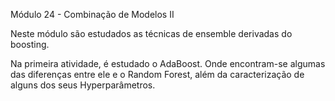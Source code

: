 

Módulo 24 - Combinação de Modelos II

Neste módulo são estudados as técnicas de ensemble derivadas do boosting.

Na primeira atividade, é estudado o AdaBoost. Onde encontram-se algumas das diferenças entre ele e o Random Forest, além da caracterização
de alguns dos seus Hyperparâmetros.
